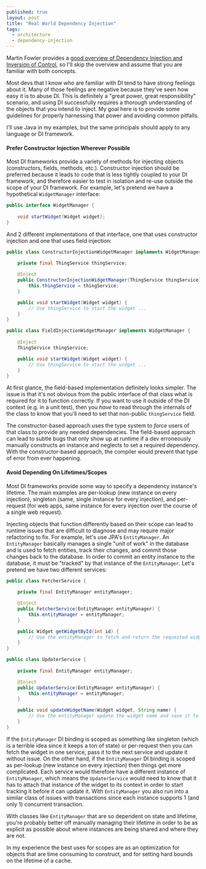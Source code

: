 ```yaml
---
published: true
layout: post
title: "Real World Dependency Injection"
tags: 
  - architecture
  - dependency-injection
---
```


Martin Fowler provides a [good overview of Dependency Injection and Inversion of Control](http://martinfowler.com/articles/injection.html),
so I'll skip the overview and assume that you are familiar with both concepts.

Most devs that I know who are familiar with DI tend to have strong feelings about it. Many of those feelings are negative because they've
seen how easy it is to abuse DI. This is definitely a "great power, great responsibility" scenario, and using DI successfully requires a
thorough understanding of the objects that you intend to inject. My goal here is to provide some guidelines for properly harnessing that
power and avoiding common pitfalls.

I'll use Java in my examples, but the same principals should apply to any language or DI framework.

#### Prefer Constructor Injection Wherever Possible

Most DI frameworks provide a variety of methods for injecting objects (constructors, fields, methods, etc.). Constructor injection should be
preferred because it leads to code that is less tightly coupled to your DI framework, and therefore easier to test in isolation and re-use
outside the scope of your DI framework. For example, let's pretend we have a hypothetical `WidgetManager` interface:

```java
public interface WidgetManager {
    
    void startWidget(Widget widget);
}
```

And 2 different implementations of that interface, one that uses constructor injection and one that uses field injection:

```java
public class ConstructorInjectionWidgetManager implements WidgetManager {
    
    private final ThingService thingService;

    @Inject
    public ConstructorInjectionWidgetManager(ThingService thingService) {
        this.thingService = thingService;
    }

    public void startWidget(Widget widget) {
        // Use thingService to start the widget ...
    }
}
```

```java
public class FieldInjectionWidgetManager implements WidgetManager {
    
    @Inject
    ThingService thingService;

    public void startWidget(Widget widget) {
        // Use thingService to start the widget ...
    }
}
```

At first glance, the field-based implementation definitely looks simpler. The issue is that it's not obvious from the public interface of
that class what is required for it to function correctly. If you want to use it outside of the DI context (e.g. in a unit test), then you
*have* to read through the internals of the class to know that you'll need to set that non-public `thingService` field.

The constructor-based approach uses the type system to *force* users of that class to provide any needed dependencies. The field-based
approach can lead to subtle bugs that only show up at runtime if a dev erroneously manually constructs an instance and neglects to set a
required dependency. With the constructor-based approach, the compiler would prevent that type of error from ever happening.

#### Avoid Depending On Lifetimes/Scopes

Most DI frameworks provide some way to specify a dependency instance's lifetime. The main examples are per-lookup (new instance on every
injection), singleton (same, single instance for every injection), and per-request (for web apps, same instance for every injection over
the course of a single web request).

Injecting objects that function differently based on their scope can lead to runtime issues that are difficult to diagnose and may require
major refactoring to fix. For example, let's use JPA's `EntityManager`. An `EntityManager` basically manages a single "unit of work" in
the database and is used to fetch entities, track their changes, and commit those changes back to the database. In order to commit an
entity instance to the database, it must be "tracked" by that instance of the `EntityManager`. Let's pretend we have two different
services:

```java
public class FetcherService {
    
    private final EntityManager entityManager;

    @Inject
    public FetcherService(EntityManager entityManager) {
        this.entityManager = entityManager;
    }

    public Widget getWidgetById(int id) {
        // Use the entityManager to fetch and return the requested widget
    }
}
```

```java
public class UpdaterService {
    
    private final EntityManager entityManager;

    @Inject
    public UpdaterService(EntityManager entityManager) {
        this.entityManager = entityManager;
    }

    public void updateWidgetName(Widget widget, String name) {
        // Use the entityManager update the widget name and save it to the database
    }
}
```

If the `EntityManager` DI binding is scoped as something like singleton (which is a terrible idea since it keeps a ton of state) or
per-request then you can fetch the widget in one service, pass it to the next service and update it without issue. On the other hand, if
the `EntityManager` DI binding is scoped as per-lookup (new instance on every injection) then things get more complicated. Each service
would therefore have a different instance of `EntityManager`, which means the `UpdaterService` would need to know that it has to attach
that instance of the widget to its context in order to start tracking it before it can update it. With `EntityManager` you also run into
a similar class of issues with transactions since each instance supports 1 (and only 1) concurrent transaction.

With classes like `EntityManager` that are so dependent on state and lifetime, you're probably better off manually managing their
lifetime in order to be as explicit as possible about where instances are being shared and where they are not.

In my experience the best uses for scopes are as an optimization for objects that are time consuming to construct, and for setting hard
bounds on the lifetime of a cache.
